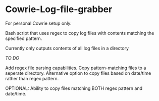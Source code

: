 # Cowrie-Log-file-grabber
For personal Cowrie setup only.

Bash script that uses regex to copy log files with contents matching the specified pattern.

Currently only outputs contents of all log files in a directory

*TO DO*

Add regex file parsing capabilities.
Copy pattern-matching files to a seperate directory.
Alternative option to copy files based on date/time rather than regex pattern.

OPTIONAL: Ability to copy files matching BOTH regex pattern and date/time.
